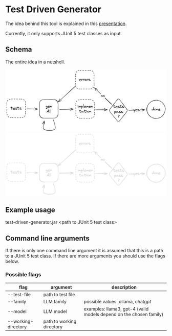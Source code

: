 # Test Driven Generator

The idea behind this tool is explained in
this [presentation](https://docs.google.com/presentation/d/1UQeBTu0jupNiNV-Ul943Qz2A4fEjqDScZay45bO6q9A/edit?usp=sharing).

Currently, it only supports JUnit 5 test classes as input.

## Schema

The entire idea in a nutshell.

![schema](/resources/schema_light.png#gh-light-mode-only)
![schema](/resources/schema_dark.png#gh-dark-mode-only)

## Example usage

test-driven-generator.jar <path to JUnit 5 test class>

## Command line arguments

If there is only one command line argument it is assumed that this is a path to a JUnit 5 test class. If there are more
arguments you should use the flags below.

### Possible flags

| flag                | argument                  | description                                                         |
|---------------------|---------------------------|---------------------------------------------------------------------| 
| --test-file         | path to test file         |                                                                     |
| --family            | LLM family                | possible values: ollama, chatgpt                                    |
| --model             | LLM model                 | examples: llama3, gpt-4  (valid models depend on the chosen family) |
| --working-directory | path to working directory |                                                                     |